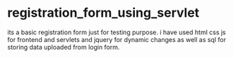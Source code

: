 # registration_form_using_servlet
its a basic registration form just for testing purpose.
i have used html css js for frontend and servlets and jquery for dynamic changes as well as sql for storing data uploaded from login form.
